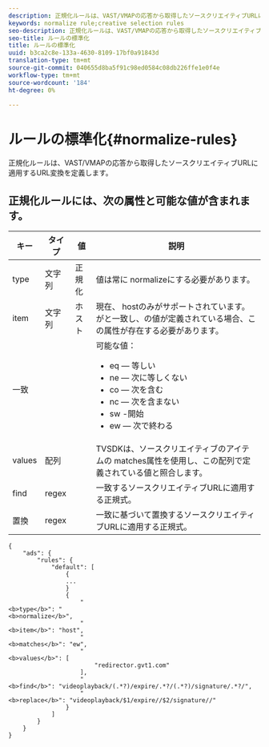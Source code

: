 ```yaml
---
description: 正規化ルールは、VAST/VMAPの応答から取得したソースクリエイティブURLに適用するURL変換を定義します。
keywords: normalize rule;creative selection rules
seo-description: 正規化ルールは、VAST/VMAPの応答から取得したソースクリエイティブURLに適用するURL変換を定義します。
seo-title: ルールの標準化
title: ルールの標準化
uuid: b3ca2c8e-133a-4630-8109-17bf0a91843d
translation-type: tm+mt
source-git-commit: 040655d8ba5f91c98ed0584c08db226ffe1e0f4e
workflow-type: tm+mt
source-wordcount: '184'
ht-degree: 0%

---
```



# ルールの標準化{#normalize-rules}

正規化ルールは、VAST/VMAPの応答から取得したソースクリエイティブURLに適用するURL変換を定義します。

## 正規化ルールには、次の属性と可能な値が含まれます。

<table id="table_ljp_tgx_hz">  
 <thead> 
  <tr> 
   <th class="entry"> キー</th> 
   <th class="entry"> タイプ</th> 
   <th class="entry"> 値</th> 
   <th class="entry"> 説明</th> 
  </tr> 
 </thead>
 <tbody> 
  <tr> 
   <td><span class="codeph"> type</span></td> 
   <td><span class="codeph"> 文字列</span></td> 
   <td><span class="codeph"> 正規化</span></td> 
   <td>値は常に<span class="codeph"> normalize</span>にする必要があります。</td> 
  </tr> 
  <tr> 
   <td><span class="codeph"> item</span></td> 
   <td><span class="codeph"> 文字列</span></td> 
   <td><span class="codeph"> ホスト</span></td> 
   <td>現在、<span class="codeph"> host</span>のみがサポートされています。 <span class="codeph">が</span>と一致し、<span class="codeph">の値</span>が定義されている場合、この属性が存在する必要があります。</td> 
  </tr> 
  <tr> 
   <td><span class="codeph"> 一致</span></td> 
   <td></td> 
   <td></td> 
   <td>可能な値：
    <ul id="ul_tnf_2hx_hz"> 
     <li><span class="codeph"> eq</span>  — 等しい</li> 
     <li><span class="codeph"> ne</span>  — 次に等しくない</li> 
     <li><span class="codeph"> co</span>  — 次を含む</li> 
     <li><span class="codeph"> nc</span>  — 次を含まない</li> 
     <li><span class="codeph"> sw</span> -開始</li> 
     <li><span class="codeph"> ew</span>  — 次で終わる</li> 
    </ul></td> 
  </tr> 
  <tr> 
   <td><span class="codeph"> values</span></td> 
   <td><span class="codeph"> 配列</span></td> 
   <td></td> 
   <td>TVSDKは、ソースクリエイティブの<span class="codeph">アイテム</span>の<span class="codeph"> matches</span>属性を使用し、この配列で定義されている値と照合します。</td> 
  </tr> 
  <tr> 
   <td><span class="codeph"> find</span></td> 
   <td><span class="codeph"> regex</span></td> 
   <td></td> 
   <td> 一致するソースクリエイティブURLに適用する正規式。</td> 
  </tr> 
  <tr> 
   <td><span class="codeph"> 置換</span></td> 
   <td><span class="codeph"> regex</span></td> 
   <td></td> 
   <td> 一致に基づいて置換するソースクリエイティブURLに適用する正規式。</td> 
  </tr> 
 </tbody> 
</table>

```
{
    "ads": {
        "rules": {
            "default": [
                {
                ...
                }
                {
                    "
<b>type</b>": "
<b>normalize</b>",
                    "
<b>item</b>": "host",
                    "
<b>matches</b>": "ew",
                    "
<b>values</b>": [
                        "redirector.gvt1.com"
                    ],
                    "
<b>find</b>": "videoplayback/(.*?)/expire/.*?/(.*?)/signature/.*?/",
                    "
<b>replace</b>": "videoplayback/$1/expire//$2/signature//"
                }                
            ]
        }
    }
}
```

